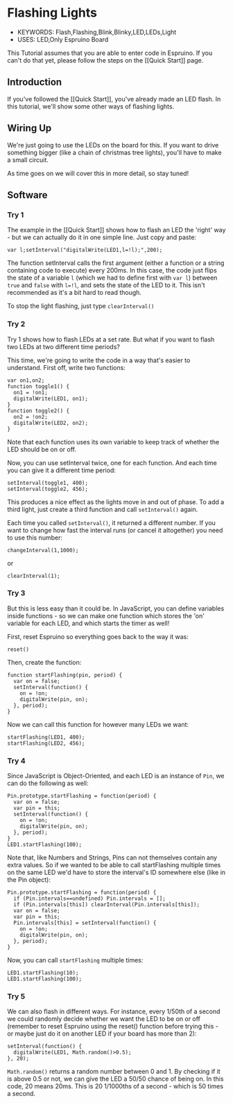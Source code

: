 <!--- Copyright (c) 2013 Gordon Williams, Pur3 Ltd. See the file LICENSE for copying permission. -->
Flashing Lights
=============

* KEYWORDS: Flash,Flashing,Blink,Blinky,LED,LEDs,Light
* USES: LED,Only Espruino Board

This Tutorial assumes that you are able to enter code in Espruino. If you can't do that yet, please follow the steps on the [[Quick Start]] page.

Introduction
-----------

If you've followed the [[Quick Start]], you've already made an LED flash. In this tutorial, we'll show some other ways of flashing lights.

Wiring Up
--------

We're just going to use the LEDs on the board for this. If you want to drive something bigger (like a chain of christmas tree lights), you'll have to make a small circuit.

As time goes on we will cover this in more detail, so stay tuned!

Software
--------

### Try 1

The example in the [[Quick Start]] shows how to flash an LED the 'right' way - but we can actually do it in one simple line. Just copy and paste:

```var l;setInterval("digitalWrite(LED1,l=!l);",200);```

The function setInterval calls the first argument (either a function or a string containing code to execute) every 200ms. In this case, the code just flips the state of a variable ```l``` (which we had to define first with `var l`) between `true` and `false` with ```l=!l```, and sets the state of the LED to it. This isn't recommended as it's a bit hard to read though.

To stop the light flashing, just type ```clearInterval()```

### Try 2

Try 1 shows how to flash LEDs at a set rate. But what if you want to flash two LEDs at two different time periods?

This time, we're going to write the code in a way that's easier to understand. First off, write two functions:

```
var on1,on2;
function toggle1() {
  on1 = !on1;
  digitalWrite(LED1, on1);
}
function toggle2() {
  on2 = !on2;
  digitalWrite(LED2, on2); 
}
```

Note that each function uses its own variable to keep track of whether the LED should be on or off.

Now, you can use setInterval twice, one for each function. And each time you can give it a different time period:

```
setInterval(toggle1, 400);
setInterval(toggle2, 456);
```

This produces a nice effect as the lights move in and out of phase. To add a third light, just create a third function and call ```setInterval()``` again.

Each time you called ```setInterval()```, it returned a different number. If you want to change how fast the interval runs (or cancel it altogether) you need to use this number:

```changeInterval(1,1000);```

or

```clearInterval(1);```

### Try 3

But this is less easy than it could be. In JavaScript, you can define variables inside functions - so we can make one function which stores the 'on' variable for each LED, and which starts the timer as well!

First, reset Espruino so everything goes back to the way it was:

```reset()```

Then, create the function:

```
function startFlashing(pin, period) {
  var on = false;
  setInterval(function() {
    on = !on;
    digitalWrite(pin, on);
  }, period);
}
```

Now we can call this function for however many LEDs we want:

```
startFlashing(LED1, 400);
startFlashing(LED2, 456);
```
 
### Try 4

Since JavaScript is Object-Oriented, and each LED is an instance of ```Pin```, we can do the following as well:

```
Pin.prototype.startFlashing = function(period) { 
  var on = false;
  var pin = this;
  setInterval(function() {
    on = !on;
    digitalWrite(pin, on);
  }, period);
}
LED1.startFlashing(100);
```

Note that, like Numbers and Strings, Pins can not themselves contain any extra values. So if we wanted to be able to call startFlashing multiple times on the same LED we'd have to store the interval's ID somewhere else (like in the Pin object):

```
Pin.prototype.startFlashing = function(period) {
  if (Pin.intervals==undefined) Pin.intervals = [];
  if (Pin.intervals[this]) clearInterval(Pin.intervals[this]);
  var on = false;
  var pin = this;
  Pin.intervals[this] = setInterval(function() {
    on = !on;
    digitalWrite(pin, on);
  }, period);
}
```

Now, you can call ```startFlashing``` multiple times:

```
LED1.startFlashing(10);
LED1.startFlashing(100);
```

### Try 5

We can also flash in different ways. For instance, every 1/50th of a second we could randomly decide whether we want the LED to be on or off (remember to reset Espruino using the reset() function before trying this - or maybe just do it on another LED if your board has more than 2):

```
setInterval(function() {
  digitalWrite(LED1, Math.random()>0.5);
}, 20);
```

```Math.random()``` returns a random number between 0 and 1. By checking if it is above 0.5 or not, we can give the LED a 50/50 chance of being on. In this code, 20 means 20ms. This is 20 1/1000ths of a second - which is 50 times a second.
